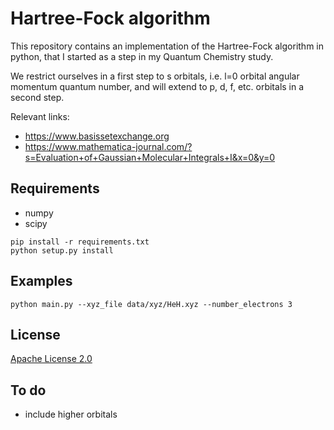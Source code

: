 # Hartree-Fock algorithm

This repository contains an implementation of the Hartree-Fock algorithm in python, that I started as a step in my Quantum Chemistry study.

We restrict ourselves in a first step to s orbitals, i.e. l=0 orbital angular momentum quantum number, and will extend to p, d, f, etc. orbitals in a second step.

Relevant links:
* https://www.basissetexchange.org
* https://www.mathematica-journal.com/?s=Evaluation+of+Gaussian+Molecular+Integrals+I&x=0&y=0
## Requirements

* numpy
* scipy

```shell
pip install -r requirements.txt
python setup.py install
```
 ## Examples 
 
```shell
python main.py --xyz_file data/xyz/HeH.xyz --number_electrons 3
```

## License
[Apache License 2.0](https://github.com/MatthieuSarkis/Quantum-Chemistry-Hartree-Fock/blob/master/LICENSE)

## To do

* include higher orbitals